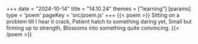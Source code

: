 +++
date = "2024-10-14"
title = "14.10.24"
themes = ["learning"]
[params]
  type = 'poem'
  pageKey = 'src/poem.js'
+++
{{< poem >}}
Sitting on a problem till I hear it crack,
Patient hatch to something daring yet,
Small but firming up to strength,
Blossoms into something quite convincing.
{{< /poem >}}